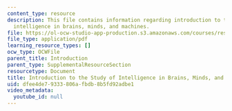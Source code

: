 ```yaml
---
content_type: resource
description: This file contains information regarding introduction to the study of
  intelligence in brains, minds, and machines.
file: https://ol-ocw-studio-app-production.s3.amazonaws.com/courses/res-9-003-brains-minds-and-machines-summer-course-summer-2015/dfee4de79333806afbdb8b5fd92adbe1_MITRES_9_003SUM15_lec0.pdf
file_type: application/pdf
learning_resource_types: []
ocw_type: OCWFile
parent_title: Introduction
parent_type: SupplementalResourceSection
resourcetype: Document
title: Introduction to the Study of Intelligence in Brains, Minds, and Machines
uid: dfee4de7-9333-806a-fbdb-8b5fd92adbe1
video_metadata:
  youtube_id: null
---
```

